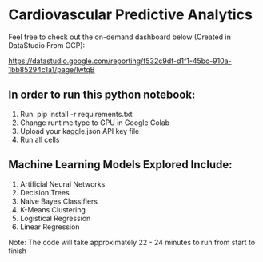 # Cardiovascular Predictive Analytics 

Feel free to check out the on-demand dashboard below (Created in DataStudio From GCP): 

https://datastudio.google.com/reporting/f532c9df-d1f1-45bc-910a-1bb85294c1a1/page/lwtqB

## In order to run this python notebook:

1. Run: pip install -r requirements.txt
2. Change runtime type to GPU in Google Colab
3. Upload your kaggle.json API key file
4. Run all cells

## Machine Learning Models Explored Include:
1. Artificial Neural Networks
2. Decision Trees
3. Naive Bayes Classifiers
4. K-Means Clustering
5. Logistical Regression
6. Linear Regression

Note: The code will take approximately 22 - 24 minutes to run from start to finish
